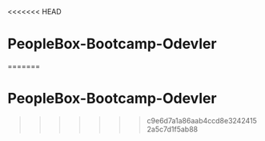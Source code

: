 <<<<<<< HEAD
# PeopleBox-Bootcamp-Odevler
=======
# PeopleBox-Bootcamp-Odevler
 
>>>>>>> c9e6d7a1a86aab4ccd8e32424152a5c7d1f5ab88

